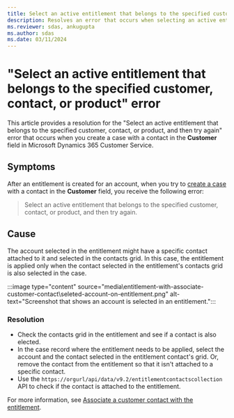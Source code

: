 ```yaml
---
title: Select an active entitlement that belongs to the specified customer, contact, or product error
description: Resolves an error that occurs when selecting an active entitlement on a case in Microsoft Dynamics 365 Customer Service.
ms.reviewer: sdas, ankugupta
ms.author: sdas
ms.date: 03/11/2024
---
```

# "Select an active entitlement that belongs to the specified customer, contact, or product" error

This article provides a resolution for the "Select an active entitlement that belongs to the specified customer, contact, or product, and then try again" error that occurs when you create a case with a contact in the **Customer** field in Microsoft Dynamics 365 Customer Service.

## Symptoms

After an entitlement is created for an account, when you try to [create a case](/dynamics365/customer-service/use/customer-service-hub-user-guide-create-a-case#create-a-case) with a contact in the **Customer** field, you receive the following error:

> Select an active entitlement that belongs to the specified customer, contact, or product, and then try again.

## Cause

The account selected in the entitlement might have a specific contact attached to it and selected in the contacts grid. In this case, the entitlement is applied only when the contact selected in the entitlement's contacts grid is also selected in the case.

:::image type="content" source="media\entitlement-with-associate-customer-contact\seleted-account-on-entitlement.png" alt-text="Screenshot that shows an account is selected in an entitlement.":::

### Resolution

- Check the contacts grid in the entitlement and see if a contact is also elected.
- In the case record where the entitlement needs to be applied, select the account and the contact selected in the entitlement contact's grid. Or, remove the contact from the entitlement so that it isn't attached to a specific contact.
- Use the `https://orgurl/api/data/v9.2/entitlementcontactscollection` API to check if the contact is attached to the entitlement.

For more information, see [Associate a customer contact with the entitlement](/dynamics365/customer-service/create-entitlement-define-support-terms-customer?tabs=customerserviceadmincenter#associate-a-customer-contact-with-the-entitlement).

